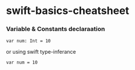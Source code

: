 # swift-basics-cheatsheet

### Variable & Constants declaraation 

```
var num: Int = 10
```
or using swift type-inferance
```
var num = 10
```
